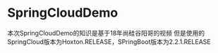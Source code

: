 # SpringCloudDemo

本次SpringCloudDemo的知识是基于18年尚硅谷阳哥的视频
但是使用的SpringCloud版本为Hoxton.RELEASE，SPringBoot版本为2.2.1.RELEASE
